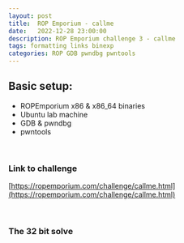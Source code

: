 ```yaml
---
layout: post
title:  ROP Emporium - callme
date:   2022-12-28 23:00:00
description: ROP Emporium challenge 3 - callme
tags: formatting links binexp
categories: ROP GDB pwndbg pwntools
---
```


## Basic setup:
- ROPEmporium x86 & x86_64 binaries
- Ubuntu lab machine
- GDB & pwndbg
- pwntools

&nbsp;

### Link to challenge
[https://ropemporium.com/challenge/callme.html](https://ropemporium.com/challenge/callme.html)

&nbsp;

### The 32 bit solve
